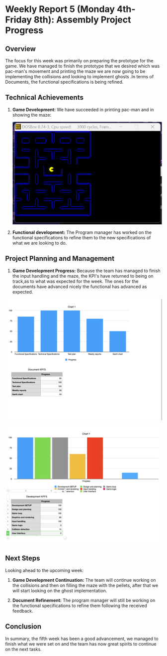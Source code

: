 # Weekly Report 5 (Monday 4th-Friday 8th): Assembly Project Progress

## Overview

The focus for this week was primarily on preparing the prototype for the game. We have managed to finish the prototype that we desired which was pac-man's movement and printing the maze we are now going to be implementing the collisions and looking to implement ghosts .In terms of Documents, the functional specifications is being refined.

## Technical Achievements

1. **Game Development:** We have succeeded in printing pac-man and in showing the maze:

    ![Game progress](/images/Game_Development4.png)

2. **Functional development:** The Program manager has worked on the functional specifications to refine them to the new specifications of what we are looking to do.

## Project Planning and Management

1. **Game Development Progress:** Because the team has managed to finish the input handling and the maze, the KPI's have returned to being on track,as to what was expected for the week. The ones for the documents have advanced nicely the functional has advanced as expected.

![KPI Progress](/images/KPI9.png)

![KPI Progress](/images/KPI10.png)

## Next Steps

Looking ahead to the upcoming week:

1. **Game Development Continuation:** The team will continue working on the collisions and then on filling the maze with the pellets, after that we will start looking on the ghost implementation.

2. **Document Refinement:** The program manager will still be working on the functional specifications to refine them following the received feedback.

## Conclusion

In summary, the fifth week has been a good advancement, we managed to finish what we were set on and the team has now great spirits to continue on the next tasks.
